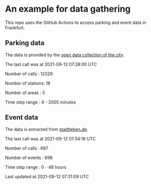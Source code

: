 # An example for data gathering

This repo uses the GitHub Actions to access parking and event data in Frankfurt.

## Parking data
The data is provided by the [open data collection of the city](https://www.offenedaten.frankfurt.de/).

The last call was at 2021-09-12 07:28:00 UTC

Number of calls   : 12329

Number of stations:    18

Number of areas   :     5

Time step range   :     4 -  2005 minutes


## Event data
The data is extracted from [stadtleben.de](https://stadtleben.de/frankfurt/).

The last call was at 2021-09-12 01:34:16 UTC

Number of calls   : 687

Number of events  : 698

Time step range   :   0 -  48 hours


Last updated at 2021-09-12 07:31:09 UTC
